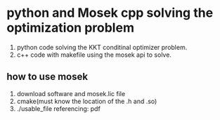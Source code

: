 # python and Mosek cpp solving the optimization problem
1. python code solving the KKT conditinal optimizer problem.
2. c++ code with makefile using the mosek api to solve.

## how to use mosek
1. download software and mosek.lic file
2. cmake(must know the location of the .h and .so)
3. ./usable_file
referencing: pdf

